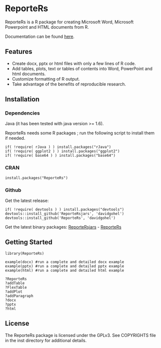 ReporteRs
======
ReporteRs is a R package for creating Microsoft Word, Microsoft Powerpoint and HTML documents from R.

Documentation can be found [here](http://davidgohel.github.io/ReporteRs/index.html "help files").

Features
--------
* Create docx, pptx or html files with only a few lines of R code.
* Add tables, plots, text or tables of contents into Word, PowerPoint and html documents.
* Customize formatting of R output.
* Take advantage of the benefits of reproducible research.

Installation
------------

### Dependencies

Java (it has been tested with java version >= 1.6).

ReporteRs needs some R packages ; run the following script to install them if needed.


    if( !require( rJava ) ) install.packages("rJava")
    if( !require( ggplot2 ) ) install.packages("ggplot2")
    if( !require( base64 ) ) install.packages("base64")

### CRAN

    install.packages("ReporteRs")

### Github

Get the latest release:

    if( !require( devtools ) ) install.packages("devtools")
    devtools::install_github('ReporteRsjars', 'davidgohel')
    devtools::install_github('ReporteRs', 'davidgohel')

Get the latest binary packages: 
[ReporteRsjars](https://github.com/davidgohel/ReporteRsjars/releases/tag/v0.1 "ReporteRsjars") - [ReporteRs](https://github.com/davidgohel/ReporteRs/releases/tag/v0.5.6 "ReporteRs")

	
Getting Started
---------------

    library(ReporteRs)
    
    example(docx) #run a complete and detailed docx example
    example(pptx) #run a complete and detailed pptx example
    example(html) #run a complete and detailed html example
    
    ?ReporteRs
    ?addTable
    ?FlexTable
    ?addPlot
    ?addParagraph
    ?docx
    ?pptx
    ?html
	
License
-------
The ReporteRs package is licensed under the GPLv3. See COPYRIGHTS file in the inst directory for additional details.

